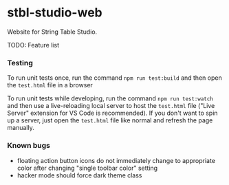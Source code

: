 # stbl-studio-web

Website for String Table Studio.

TODO: Feature list

### Testing

To run unit tests once, run the command `npm run test:build` and then open the `test.html` file in a browser

To run unit tests while developing, run the command `npm run test:watch` and then use a live-reloading local server to host the `test.html` file ("Live Server" extension for VS Code is recommended). If you don't want to spin up a server, just open the `test.html` file like normal and refresh the page manually.

### Known bugs

- floating action button icons do not immediately change to appropriate color after changing "single toolbar color" setting
- hacker mode should force dark theme class

